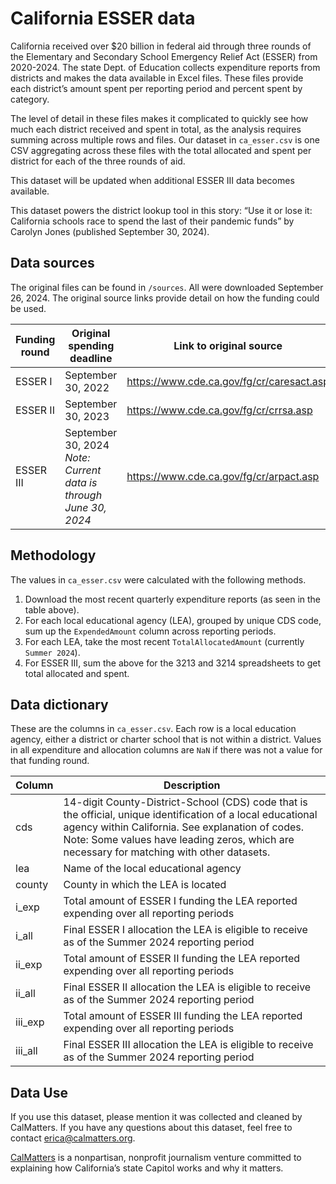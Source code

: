 # California ESSER data

California received over $20 billion in federal aid through three rounds of the Elementary and Secondary School Emergency Relief Act (ESSER) from 2020-2024. The state Dept. of Education collects expenditure reports from districts and makes the data available in Excel files. These files provide each district’s amount spent per reporting period and percent spent by category.

The level of detail in these files makes it complicated to quickly see how much each district received and spent in total, as the analysis requires summing across multiple rows and files. Our dataset in `ca_esser.csv` is one CSV aggregating across these files with the total allocated and spent per district for each of the three rounds of aid.

This dataset will be updated when additional ESSER III data becomes available.

This dataset powers the district lookup tool in this story: “Use it or lose it: California schools race to spend the last of their pandemic funds” by Carolyn Jones (published September 30, 2024).

## Data sources

The original files can be found in `/sources`. All were downloaded September 26, 2024. The original source links provide detail on how the funding could be used.

| Funding round | Original spending deadline                                     | Link to original source                   | File name                                     |
| ------------- | -------------------------------------------------------------- | ----------------------------------------- | --------------------------------------------- |
| ESSER I       | September 30, 2022                                             | https://www.cde.ca.gov/fg/cr/caresact.asp | `caresesseri.xlsx`                            |
| ESSER II      | September 30, 2023                                             | https://www.cde.ca.gov/fg/cr/crrsa.asp    | `crrsaesserii.xlsx`                           |
| ESSER III     | September 30, 2024  *Note: Current data is through June 30, 2024* | https://www.cde.ca.gov/fg/cr/arpact.asp   | `arpesseriii3213.xlsx` `arpesseriii3214.xlsx` |

## Methodology

The values in `ca_esser.csv` were calculated with the following methods.

1. Download the most recent quarterly expenditure reports (as seen in the table above).
2. For each local educational agency (LEA), grouped by unique CDS code, sum up the `ExpendedAmount` column across reporting periods.
3. For each LEA, take the most recent `TotalAllocatedAmount` (currently `Summer 2024`).
4. For ESSER III, sum the above for the 3213 and 3214 spreadsheets to get total allocated and spent.


## Data dictionary

These are the columns in `ca_esser.csv`. Each row is a local education agency, either a district or charter school that is not within a district. Values in all expenditure and allocation columns are `NaN` if there was not a value for that funding round.

| Column  | Description                                                                                                                                                                                                                                                   |
|---------|---------------------------------------------------------------------------------------------------------------------------------------------------------------------------------------------------------------------------------------------------------------|
| cds     | 14-digit County-District-School (CDS) code that is the official, unique identification of a local educational agency within California. See explanation of codes. Note: Some values have leading zeros, which are necessary for matching with other datasets. |
| lea     | Name of the local educational agency                                                                                                                                                                                                                          |
| county  | County in which the LEA is located                                                                                                                                                                                                                            |
| i_exp   | Total amount of ESSER I funding the LEA reported expending over all reporting periods                                                                                                                                                                         |
| i_all   | Final ESSER I allocation the LEA is eligible to receive as of the Summer 2024 reporting period                                                                                                                                                                |
| ii_exp  | Total amount of ESSER II funding the LEA reported expending over all reporting periods                                                                                                                                                                        |
| ii_all  | Final ESSER II allocation the LEA is eligible to receive as of the Summer 2024 reporting period                                                                                                                                                               |
| iii_exp | Total amount of ESSER III funding the LEA reported expending over all reporting periods                                                                                                                                                                       |
| iii_all | Final ESSER III allocation the LEA is eligible to receive as of the Summer 2024 reporting period                                                                                                                                                              |

## Data Use

If you use this dataset, please mention it was collected and cleaned by CalMatters. If you have any questions about this dataset, feel free to contact erica@calmatters.org.

[CalMatters](https://calmatters.org/) is a nonpartisan, nonprofit journalism venture committed to explaining how California’s state Capitol works and why it matters.
